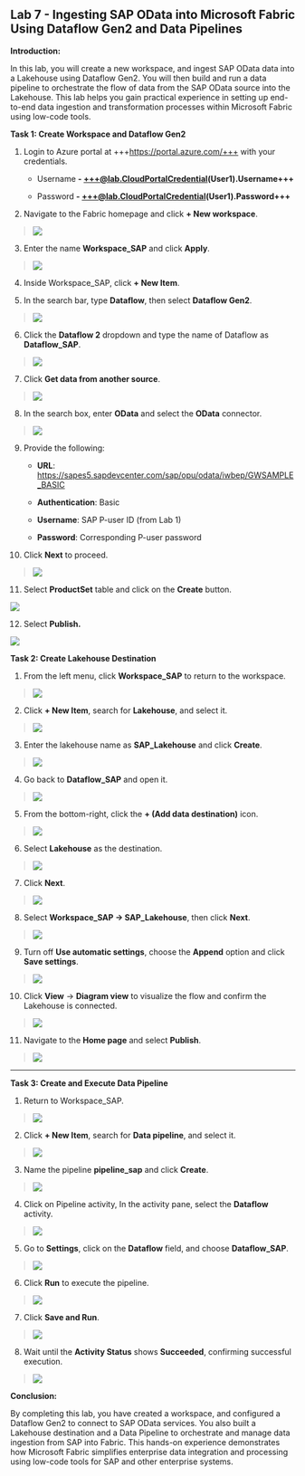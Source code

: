 ## Lab 7 - Ingesting SAP OData into Microsoft Fabric Using Dataflow Gen2 and Data Pipelines

**Introduction:**

In this lab, you will create a new workspace, and ingest SAP OData data
into a Lakehouse using Dataflow Gen2. You will then build and run a data
pipeline to orchestrate the flow of data from the SAP OData source into
the Lakehouse. This lab helps you gain practical experience in setting
up end-to-end data ingestion and transformation processes within
Microsoft Fabric using low-code tools.

**Task 1: Create Workspace and Dataflow Gen2**

1.  Login to Azure portal at +++<https://portal.azure.com/+++> with your
    credentials.

    - Username **- <+++@lab.CloudPortalCredential>(User1).Username+++**

    - Password **- <+++@lab.CloudPortalCredential>(User1).Password+++**
&nbsp;

2.  Navigate to the Fabric homepage and click **+ New workspace**.

> ![](./media/image1.png)

3.  Enter the name **Workspace_SAP** and click **Apply**.

> ![](./media/image2.png)

4.  Inside Workspace_SAP, click **+ New Item**.

5.  In the search bar, type **Dataflow**, then select **Dataflow Gen2**.

> ![](./media/image3.png)

6.  Click the **Dataflow 2** dropdown and type the name of Dataflow as
   **Dataflow_SAP**.

> ![](./media/image4.png)

7.  Click **Get data from another source**.

> ![](./media/image5.png)

8.  In the search box, enter **OData** and select the **OData**
    connector.

> ![](./media/image6.png)

9.  Provide the following:

    - **URL**:
      <https://sapes5.sapdevcenter.com/sap/opu/odata/iwbep/GWSAMPLE_BASIC>

    - **Authentication**: Basic

    - **Username**: SAP P-user ID (from Lab 1)

    - **Password**: Corresponding P-user password

10.  Click **Next** to proceed.

> ![](./media/image7.png)

11. Select **ProductSet** table and click on the **Create** button.

![](./media/image8.png)

12. Select **Publish.**

![](./media/image9.png)

**Task 2: Create Lakehouse Destination**

1.  From the left menu, click **Workspace_SAP** to return to the workspace.

> ![](./media/image10.png)

2.  Click **+ New Item**, search for **Lakehouse**, and select it.

> ![](./media/image11.png)

3.  Enter the lakehouse name as **SAP_Lakehouse** and click **Create**.

> ![](./media/image12.png)

4.  Go back to **Dataflow_SAP** and open it.

> ![](./media/image13.png)

5.  From the bottom-right, click the **+ (Add data destination)** icon.

> ![](./media/image14.png)

6.  Select **Lakehouse** as the destination.

> ![](./media/image15.png)

7.  Click **Next**.

> ![](./media/image16.png)

8.  Select **Workspace_SAP -> SAP_Lakehouse**, then click **Next**.

> ![](./media/image17.png)

9.  Turn off **Use automatic settings**, choose the **Append** option and click **Save settings**.

> ![](./media/image18.png)

10. Click **View** → **Diagram view** to visualize the flow and confirm
    the Lakehouse is connected.

> ![](./media/image19.png)

11. Navigate to the **Home page** and select **Publish**.

> ![](./media/image20.png)

------------------------------------------------------------------------

**Task 3: Create and Execute Data Pipeline**

1.  Return to Workspace_SAP.

> ![](./media/image21.png)

2.  Click **+ New Item**, search for **Data pipeline**, and select it.

> ![](./media/image22.png)

3.  Name the pipeline **pipeline_sap** and click **Create**.

> ![](./media/image23.png)

4.  Click on Pipeline activity, In the activity pane, select the
    **Dataflow** activity.

> ![](./media/image24.png)

5.  Go to **Settings**, click on the **Dataflow** field, and choose
   **Dataflow_SAP**.

> ![](./media/image25.png)

6.  Click **Run** to execute the pipeline.

> ![](./media/image26.png)

7.  Click **Save and Run**.

> ![](./media/image27.png)

8.  Wait until the **Activity Status** shows **Succeeded**, confirming
    successful execution.

> ![](./media/image28.png)

**Conclusion:**

By completing this lab, you have created a workspace, and configured a
Dataflow Gen2 to connect to SAP OData services. You also built a
Lakehouse destination and a Data Pipeline to orchestrate and manage data
ingestion from SAP into Fabric. This hands-on experience demonstrates
how Microsoft Fabric simplifies enterprise data integration and
processing using low-code tools for SAP and other enterprise systems.
